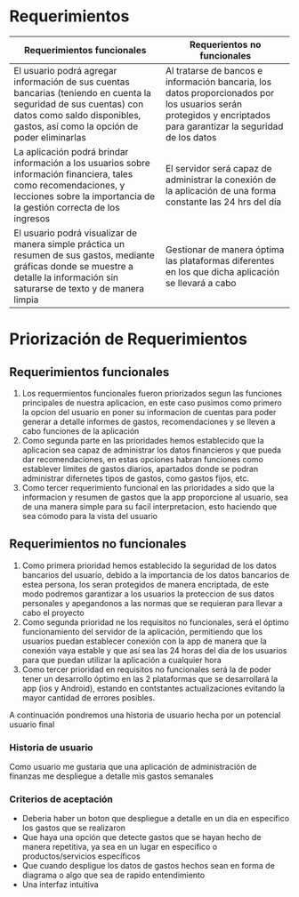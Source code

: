 <h1>Requerimientos</h1>

| Requerimientos funcionales | Requerientos no funcionales |
|-----------|-----------|
| El usuario podrá agregar información de sus cuentas bancarias (teniendo en cuenta la seguridad de sus cuentas) con datos como saldo disponibles, gastos, así como la opción de poder eliminarlas    | Al tratarse de bancos e información bancaria, los datos proporcionados por los usuarios serán protegidos y encriptados para garantizar la seguridad de los datos   |
|  La aplicación podrá brindar información a los usuarios sobre información financiera, tales como recomendaciones, y lecciones sobre la importancia de la gestión correcta de los ingresos    |  El servidor será capaz de administrar la conexión de la aplicación de una forma constante las 24 hrs del día  |
| El usuario podrá visualizar de manera simple práctica un resumen de sus gastos, mediante gráficas donde se muestre a detalle la información sin saturarse de texto y de manera limpia    |    Gestionar de manera óptima las plataformas diferentes en los que dicha aplicación se llevará a cabo    |

<!DOCTYPE html>
<html>
<body>
<h1>Priorización de Requerimientos</h1>
<h2>Requerimientos funcionales</h2>
  <ol>
    <li>Los requermientos funcionales fueron priorizados segun las funciones principales de nuestra aplicacion, en este caso pusimos como primero la opcion del usuario en poner su informacion de cuentas para poder generar a detalle informes de gastos, recomendaciones y se lleven a cabo funciones de la aplicación</li>
    <li>Como segunda parte en las prioridades hemos establecido que la aplicacion sea capaz de administrar los datos financieros y que pueda dar recomendaciones, en estas opciones habran funciones como establever limites de gastos diarios, apartados donde se podran administrar difernetes tipos de gastos, como gastos fijos, etc.</li>
    <li>Como tercer requerimiento funcional en las prioridades a sido que la informacion y resumen de gastos que la app proporcione al usuario, sea de una manera simple para su facil interpretacion, esto haciendo que sea cómodo para la vista del usuario</li>
  </ol>
<h2>Requerimientos no funcionales</h2>
  <ol>
    <li>Como primera prioridad hemos establecido la seguridad de los datos bancarios del usuario, debido a la importancia de los datos bancarios de estea persona, los seran protegidos de manera encriptada, de este modo podremos garantizar a los usuarios la proteccion de sus datos personales y apegandonos a las normas que se requieran para llevar a cabo el proyecto</li>
    <li>Como segunda prioridad ne los requisitos no funcionales, será el óptimo funcionamiento del servidor de la aplicación, permitiendo que los usuarios puedan establecer conexión con la app de manera que la conexión vaya estable y que así sea las 24 horas del dia de los usuarios para que puedan utilizar la aplicación a cualquier hora</li>
   <li>Como tercer prioridad en requisitos no funcionales será la de poder tener un desarrollo óptimo en las 2 plataformas que se desarrollará la app (ios y Android), estando en contstantes actualizaciones evitando la mayor cantidad de errores posibles.</li>
  </ol>
  <p>A continuación pondremos una historia de usuario hecha por un potencial usuario final</p>
  <h3>Historia de usuario</h3>
  <p>Como usuario me gustaria que una aplicación de administración de finanzas me despliegue a detalle mis gastos semanales</p>
  <h3>Criterios de aceptación</h3>
  <ul>
    <li>Deberia haber un boton que despliegue a detalle en un dia en especifico los gastos que se realizaron</li>
    <li>Que haya una opción que detecte gastos que se hayan hecho de manera repetitiva, ya sea en un lugar en especifico o productos/servicios específicos</li>
    <li>Que cuando despligue los datos de gastos hechos sean en forma de diagrama o algo que sea de rapido entendimiento</li>
    <li>Una interfaz intuitiva</li>
  </ul>
</body>
</html>
